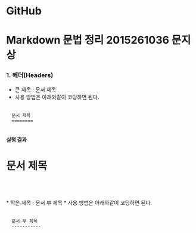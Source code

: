 # GitHub
# Markdown 문법 정리  2015261036 문지상

### 1. 헤더(Headers)
* 큰 제목 : 문서 제목
* 사용 방법은 아래와같이 코딩하면 된다.
<pre>
  <code>
  문서 제목
  ======== 
  </code>
</pre>

#### 실행 결과

문서 제목
========
<br>
<br>
<br>
* 작은 제목 : 문서 부 제목
* 사용 방법은 아래와같이 코딩하면 된다.
<pre>
  <code>
  문서 부 제목
  ----------- 
  </code>
</pre>
